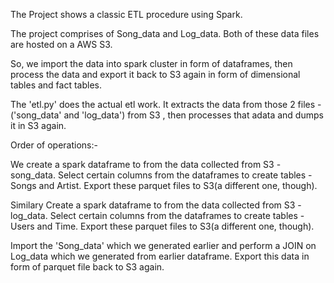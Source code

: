 The Project shows a classic ETL procedure using Spark.

The project comprises of Song_data and Log_data. Both of these data files are hosted on a AWS S3. 

So, we import the data into spark cluster in form of dataframes, then process the data and export it back to S3 again in form of dimensional tables and fact tables.

The 'etl.py' does the actual etl work. It extracts the data from those 2 files - ('song_data' and 'log_data') from S3 , then processes that adata and dumps it in S3 again.


Order of operations:-

We create a spark dataframe to from the data collected from S3 - song_data. Select certain columns from the dataframes to create  tables - Songs and Artist.
Export these parquet files to S3(a different one, though).

Similary Create a spark dataframe to from the data collected from S3 - log_data. Select certain columns from the dataframes to create tables - Users and Time.
Export these parquet files to S3(a different one, though).

Import the 'Song_data' which we generated earlier and perform a JOIN on Log_data which we generated from earlier dataframe. Export this data in form of parquet file back to S3 again.



















